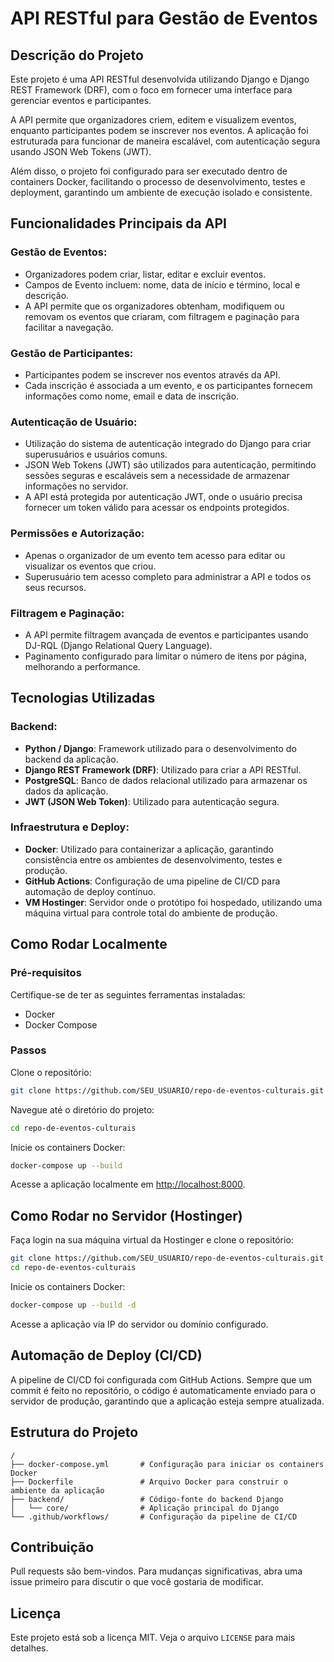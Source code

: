 # API RESTful para Gestão de Eventos

## Descrição do Projeto

Este projeto é uma API RESTful desenvolvida utilizando Django e Django REST Framework (DRF), com o foco em fornecer uma interface para gerenciar eventos e participantes. 

A API permite que organizadores criem, editem e visualizem eventos, enquanto participantes podem se inscrever nos eventos. A aplicação foi estruturada para funcionar de maneira escalável, com autenticação segura usando JSON Web Tokens (JWT).

Além disso, o projeto foi configurado para ser executado dentro de containers Docker, facilitando o processo de desenvolvimento, testes e deployment, garantindo um ambiente de execução isolado e consistente.

## Funcionalidades Principais da API

### Gestão de Eventos:
- Organizadores podem criar, listar, editar e excluir eventos.
- Campos de Evento incluem: nome, data de início e término, local e descrição.
- A API permite que os organizadores obtenham, modifiquem ou removam os eventos que criaram, com filtragem e paginação para facilitar a navegação.

### Gestão de Participantes:
- Participantes podem se inscrever nos eventos através da API.
- Cada inscrição é associada a um evento, e os participantes fornecem informações como nome, email e data de inscrição.

### Autenticação de Usuário:
- Utilização do sistema de autenticação integrado do Django para criar superusuários e usuários comuns.
- JSON Web Tokens (JWT) são utilizados para autenticação, permitindo sessões seguras e escaláveis sem a necessidade de armazenar informações no servidor.
- A API está protegida por autenticação JWT, onde o usuário precisa fornecer um token válido para acessar os endpoints protegidos.

### Permissões e Autorização:
- Apenas o organizador de um evento tem acesso para editar ou visualizar os eventos que criou.
- Superusuário tem acesso completo para administrar a API e todos os seus recursos.

### Filtragem e Paginação:
- A API permite filtragem avançada de eventos e participantes usando DJ-RQL (Django Relational Query Language).
- Paginamento configurado para limitar o número de itens por página, melhorando a performance.

## Tecnologias Utilizadas

### Backend:
- **Python / Django**: Framework utilizado para o desenvolvimento do backend da aplicação.
- **Django REST Framework (DRF)**: Utilizado para criar a API RESTful.
- **PostgreSQL**: Banco de dados relacional utilizado para armazenar os dados da aplicação.
- **JWT (JSON Web Token)**: Utilizado para autenticação segura.

### Infraestrutura e Deploy:
- **Docker**: Utilizado para containerizar a aplicação, garantindo consistência entre os ambientes de desenvolvimento, testes e produção.
- **GitHub Actions**: Configuração de uma pipeline de CI/CD para automação de deploy contínuo.
- **VM Hostinger**: Servidor onde o protótipo foi hospedado, utilizando uma máquina virtual para controle total do ambiente de produção.

## Como Rodar Localmente

### Pré-requisitos
Certifique-se de ter as seguintes ferramentas instaladas:
- Docker
- Docker Compose

### Passos
Clone o repositório:

```bash
git clone https://github.com/SEU_USUARIO/repo-de-eventos-culturais.git
```

Navegue até o diretório do projeto:

```bash
cd repo-de-eventos-culturais
```

Inicie os containers Docker:

```bash
docker-compose up --build
```

Acesse a aplicação localmente em [http://localhost:8000](http://localhost:8000).

## Como Rodar no Servidor (Hostinger)

Faça login na sua máquina virtual da Hostinger e clone o repositório:

```bash
git clone https://github.com/SEU_USUARIO/repo-de-eventos-culturais.git
cd repo-de-eventos-culturais
```

Inicie os containers Docker:

```bash
docker-compose up --build -d
```

Acesse a aplicação via IP do servidor ou domínio configurado.

## Automação de Deploy (CI/CD)
A pipeline de CI/CD foi configurada com GitHub Actions. Sempre que um commit é feito no repositório, o código é automaticamente enviado para o servidor de produção, garantindo que a aplicação esteja sempre atualizada.

## Estrutura do Projeto

```plaintext
/
├── docker-compose.yml       # Configuração para iniciar os containers Docker
├── Dockerfile               # Arquivo Docker para construir o ambiente da aplicação
├── backend/                 # Código-fonte do backend Django
│   └── core/                # Aplicação principal do Django
└── .github/workflows/       # Configuração da pipeline de CI/CD
```

## Contribuição
Pull requests são bem-vindos. Para mudanças significativas, abra uma issue primeiro para discutir o que você gostaria de modificar.

## Licença
Este projeto está sob a licença MIT. Veja o arquivo `LICENSE` para mais detalhes.
